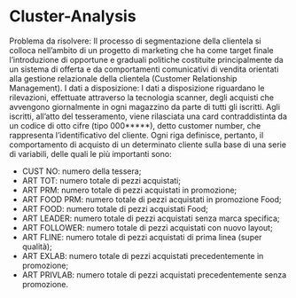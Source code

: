 # Cluster-Analysis
Problema da risolvere:
Il processo di segmentazione della clientela si colloca nell’ambito di un progetto di marketing che ha come target finale l’introduzione di opportune e graduali politiche costituite principalmente da un sistema di offerta e da comportamenti comunicativi di vendita orientati alla gestione relazionale della clientela (Customer Relationship Management).
I dati a disposizione:
I dati a disposizione riguardano le rilevazioni, effettuate attraverso la tecnologia scanner, degli acquisti che avvengono giornalmente in ogni magazzino da parte di tutti gli iscritti. Agli iscritti, all’atto del tesseramento, viene rilasciata una card contraddistinta da un codice di otto cifre (tipo 000*****), detto customer number, che rappresenta l’identificativo del cliente. Ogni riga definisce, pertanto, il comportamento di acquisto di un determinato cliente sulla base di una serie di variabili, delle quali le più importanti sono:
- CUST NO: numero della tessera; 
- ART TOT: numero totale di pezzi acquistati; 
- ART PRM: numero totale di pezzi acquistati in promozione; 
- ART FOOD PRM: numero totale di pezzi acquistati in promozione Food;
- ART FOOD: numero totale di pezzi acquistati Food; 
- ART LEADER: numero totale di pezzi acquistati senza marca specifica;
- ART FOLLOWER: numero totale di pezzi acquistati con nuovo layout;
- ART FLINE: numero totale di pezzi acquistati di prima linea (super qualità); 
- ART EXLAB: numero totale di pezzi acquistati precedentemente in promozione; 
- ART PRIVLAB: numero totale di pezzi acquistati precedentemente senza promozione.
